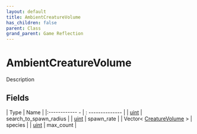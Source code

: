 ```yaml
---
layout: default
title: AmbientCreatureVolume
has_children: false
parent: Class
grand_parent: Game Reflection
---
```

# AmbientCreatureVolume
Description 

## Fields
| Type | Name |
|:------------ - | : -------------- |
| [uint](game-reflection/components/uint.md) | search_to_spawn_radius |
| [uint](game-reflection/components/uint.md) | spawn_rate |
| Vector< [CreatureVolume](game-reflection/classes/creature_volume.md) > | species |
| [uint](game-reflection/components/uint.md) | max_count |
